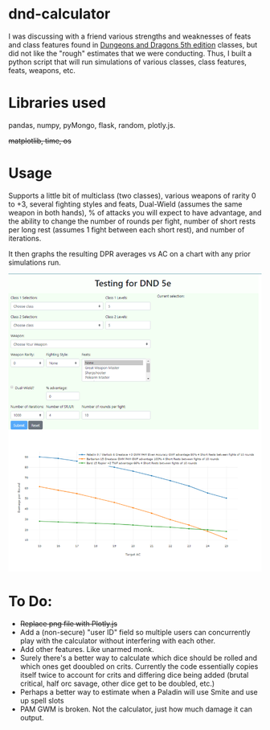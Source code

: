 # dnd-calculator
I was discussing with a friend various strengths and weaknesses of feats and class features found in [Dungeons and Dragons 5th edition](https://www.dndbeyond.com/sources/basic-rules) classes, but did not like the "rough" estimates that we were conducting. Thus, I built a python script that will run simulations of various classes, class features, feats, weapons, etc.

# Libraries used
pandas, numpy, pyMongo, flask, random, plotly.js.

<del>matplotlib, time, os</del>

# Usage
Supports a little bit of multiclass (two classes), various weapons of rarity 0 to +3, several fighting styles and feats, Dual-Wield (assumes the same weapon in both hands), % of attacks you will expect to have advantage, and the ability to change the number of rounds per fight, number of short rests per long rest (assumes 1 fight between each short rest), and number of iterations. 

It then graphs the resulting DPR averages vs AC on a chart with any prior simulations run.

![Example page](./readme_figs/example.png)

# To Do:
* <del>Replace png file with Plotly.js</del>
* Add a (non-secure) "user ID" field so multiple users can concurrently play with the calculator without interfering with each other.
* Add other features. Like unarmed monk.
* Surely there's a better way to calculate which dice should be rolled and which ones get dooubled on crits. Currently the code essentially copies itself twice to account for crits and differing dice being added (brutal critical, half orc savage, other dice get to be doubled, etc.)
* Perhaps a better way to estimate when a Paladin will use Smite and use up spell slots
* PAM GWM is broken. Not the calculator, just how much damage it can output.

